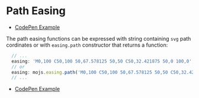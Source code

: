 # Path Easing

- [CodePen Example](https://codepen.io/sandstedt/pen/oNLdBrq)

The path easing functions can be expressed with string containing `svg` path cordinates or with `easing.path` constructor that returns a function:

```javascript
  // ...
  easing: 'M0,100 C50,100 50,67.578125 50,50 C50,32.421875 50,0 100,0',
  // or
  easing: mojs.easing.path('M0,100 C50,100 50,67.578125 50,50 C50,32.421875 50,0 100,0')
  // ...
```

- [CodePen Example](https://codepen.io/sandstedt/pen/oNLdBrq)
